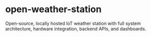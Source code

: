 # open-weather-station
Open-source, locally hosted IoT weather station with full system architecture, hardware integration, backend APIs, and dashboards.
